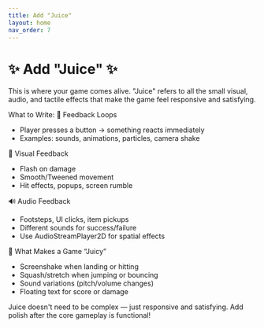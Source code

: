 ```yaml
---
title: Add "Juice"
layout: home
nav_order: 7
---
```


# ✨ Add "Juice" ✨

This is where your game comes alive. "Juice" refers to all the small visual, audio, and tactile effects that make the game feel responsive and satisfying.

What to Write:
🔁 Feedback Loops
* Player presses a button → something reacts immediately
* Examples: sounds, animations, particles, camera shake

💬 Visual Feedback
* Flash on damage
* Smooth/Tweened movement
* Hit effects, popups, screen rumble

🔊 Audio Feedback
* Footsteps, UI clicks, item pickups
* Different sounds for success/failure
* Use AudioStreamPlayer2D for spatial effects

🧃 What Makes a Game “Juicy”
* Screenshake when landing or hitting
* Squash/stretch when jumping or bouncing
* Sound variations (pitch/volume changes)
* Floating text for score or damage

Juice doesn't need to be complex — just responsive and satisfying.
Add polish after the core gameplay is functional!